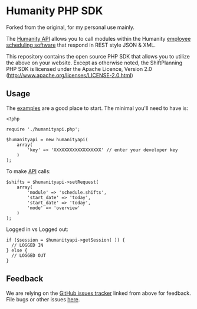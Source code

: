 Humanity PHP SDK
================

Forked from the original, for my personal use mainly.

The [Humanity API](http://www.humanity.com/api/) allows you to call modules within the Humanity [employee scheduling software](http://www.humanity.com/) that respond in REST style JSON & XML.

This repository contains the open source PHP SDK that allows you to utilize the
above on your website. Except as otherwise noted, the ShiftPlanning PHP SDK
is licensed under the Apache Licence, Version 2.0
(http://www.apache.org/licenses/LICENSE-2.0.html)


Usage
-----

The [examples][examples] are a good place to start. The minimal you'll need to
have is:

	<?php

	require './humanityapi.php';

	$humanityapi = new humanityapi(
		array(
			'key' => 'XXXXXXXXXXXXXXXXXX' // enter your developer key
		)
	);

To make [API][API] calls:

	$shifts = $humanityapi->setRequest(
		array(
			'module' => 'schedule.shifts',
			'start_date' => 'today',
			'start_date' => 'today',
			'mode' => 'overview'
		)
	);

Logged in vs Logged out:

	if ($session = $humanityapi->getSession( )) {
	  // LOGGED IN
	} else {
	  // LOGGED OUT
	}

[examples]: https://github.com/shiftplanning/PHP-SDK/tree/master/examples/
[API]: http://www.humanity.com/api/


Feedback
--------

We are relying on the [GitHub issues tracker][issues] linked from above for
feedback. File bugs or other issues [here][issues].

[issues]: http://github.com/shiftplanning/PHP-SDK/issues
